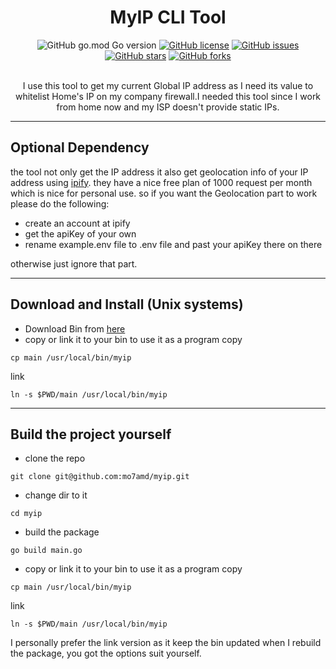 <div align="center">
  <h1>
    MyIP CLI Tool
  </h1>
  <div align="center">
    <img alt="GitHub go.mod Go version" src="https://img.shields.io/github/go-mod/go-version/mo7amd/myip">
    <a href="https://github.com/mo7amd/myip/blob/master/LICENSE"><img alt="GitHub license" src="https://img.shields.io/github/license/mo7amd/myip"></a>
    <a href="https://github.com/mo7amd/myip/issues"><img alt="GitHub issues" src="https://img.shields.io/github/issues/mo7amd/myip"></a>
    <div>
      <a href="https://github.com/mo7amd/myip/stargazers"><img alt="GitHub stars" src="https://img.shields.io/github/stars/mo7amd/myip"></a>
      <a href="https://github.com/mo7amd/myip/network"><img alt="GitHub forks" src="https://img.shields.io/github/forks/mo7amd/myip"></a>
    </div>
  </div>
  <br>
  <p>
    I use this tool to get my current Global IP address as I need its value to whitelist Home's IP on my company firewall.I needed this tool since I work from home now and my ISP doesn't provide static IPs.
  </p>
</div>
  <hr>

## Optional Dependency

the tool not only get the IP address it also get geolocation info of your IP address using [ipify](https://geo.ipify.org/). they have a nice free plan of 1000 request per month which is nice for personal use.
so if you want the Geolocation part to work please do the following:
- create an account at ipify
- get the apiKey of your own
- rename example.env file to .env file and past your apiKey there on there


otherwise just ignore that part.

- - -
## Download and Install (Unix systems)

- Download Bin from [here](https://github.com/mo7amd/myip/releases/latest)
- copy or link it to your bin to use it as a program
copy
```
cp main /usr/local/bin/myip
```
link
```
ln -s $PWD/main /usr/local/bin/myip
```
- - -

## Build the project yourself
- clone the repo
```
git clone git@github.com:mo7amd/myip.git
```
- change dir to it
```
cd myip
```
- build the package
```
go build main.go
```
- copy or link it to your bin to use it as a program
copy
```
cp main /usr/local/bin/myip
```
link
```
ln -s $PWD/main /usr/local/bin/myip
```

I personally prefer the link version as it keep the bin updated when I rebuild the package, you got the options suit yourself.